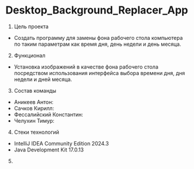 # Desktop_Background_Replacer_App
1.	Цель проекта
- Создать программу для замены фона рабочего стола компьютера по таким параметрам как время дня, день недели и день месяца.
  
2.	Функционал
- Установка изображений в качестве фона рабочего стола посредством использования интерфейса выбора времени дня, дня недели и дней месяца.
  
3.	Состав команды
- Аникеев Антон:
- Сачков Кирилл:
- Фессалийский Константин:
- Челухин Тимур:
  
4.	Стеки технологий
- IntelliJ IDEA Community Edition 2024.3
- Java Development Kit 17.0.13
  
5. 
